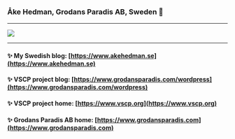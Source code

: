 ### Åke Hedman, Grodans Paradis AB, Sweden 👋

<!--
**grodansparadis/grodansparadis** is a ✨ _special_ ✨ repository because its `README.md` (this file) appears on your GitHub profile.

Here are some ideas to get you started:

- 🔭 I’m currently working on ...
- 🌱 I’m currently learning ...
- 👯 I’m looking to collaborate on ...
- 🤔 I’m looking for help with ...
- 💬 Ask me about ...
- 📫 How to reach me: ...
- 😄 Pronouns: ...
- ⚡ Fun fact: ...
-->

-----

<img align="center" src="https://github-readme-stats.vercel.app/api?username=grodansparadis&count_private=true&show_icons=true&layout=compact" />

----


#### ✨ My Swedish blog: [https://www.akehedman.se](https://www.akehedman.se)

#### ✨ VSCP project blog: [https://www.grodansparadis.com/wordpress](https://www.grodansparadis.com/wordpress)

#### ✨ VSCP project home: [https://www.vscp.org](https://www.vscp.org)

#### ✨ Grodans Paradis AB home: [https://www.grodansparadis.com](https://www.grodansparadis.com)

